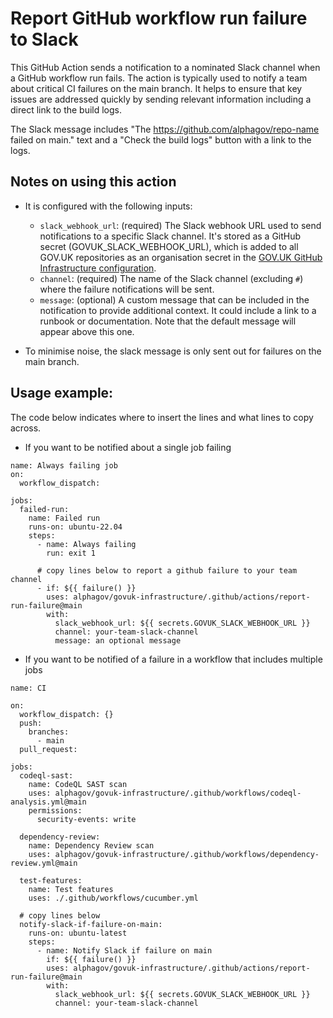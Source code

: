# Report GitHub workflow run failure to Slack

This GitHub Action sends a notification to a nominated Slack channel when a GitHub workflow run fails. The action is typically used to notify a team about critical CI failures on the main branch. It helps to ensure that key issues are addressed quickly by sending relevant information including a direct link to the build logs.

The Slack message includes "The https://github.com/alphagov/repo-name failed on main." text and a "Check the build logs" button with a link to the logs.

## Notes on using this action

- It is configured with the following inputs:
  -  `slack_webhook_url`: (required) The Slack webhook URL used to send notifications to a specific Slack channel. It's stored as a GitHub secret (GOVUK_SLACK_WEBHOOK_URL), which is added to all GOV.UK repositories as an organisation secret in the [GOV.UK GitHub Infrastructure configuration](https://github.com/alphagov/govuk-infrastructure/blob/main/terraform/deployments/github/main.tf).
  - `channel`: (required) The name of the Slack channel (excluding `#`) where the failure notifications will be sent. 
  - `message`: (optional) A custom message that can be included in the notification to provide additional context. It could include a link to a runbook or documentation. Note that the default message will appear above this one.

- To minimise noise, the slack message is only sent out for failures on the main branch.

## Usage example:

The code below indicates where to insert the lines and what lines to copy across.

- If you want to be notified about a single job failing

```
name: Always failing job
on:
  workflow_dispatch:

jobs:
  failed-run:
    name: Failed run
    runs-on: ubuntu-22.04
    steps:
      - name: Always failing
        run: exit 1

      # copy lines below to report a github failure to your team channel
      - if: ${{ failure() }}
        uses: alphagov/govuk-infrastructure/.github/actions/report-run-failure@main
        with:
          slack_webhook_url: ${{ secrets.GOVUK_SLACK_WEBHOOK_URL }}
          channel: your-team-slack-channel
          message: an optional message
```

- If you want to be notified of a failure in a workflow that includes multiple jobs

```
name: CI

on:
  workflow_dispatch: {}
  push:
    branches:
      - main
  pull_request:

jobs:
  codeql-sast:
    name: CodeQL SAST scan
    uses: alphagov/govuk-infrastructure/.github/workflows/codeql-analysis.yml@main
    permissions:
      security-events: write

  dependency-review:
    name: Dependency Review scan
    uses: alphagov/govuk-infrastructure/.github/workflows/dependency-review.yml@main

  test-features:
    name: Test features
    uses: ./.github/workflows/cucumber.yml
  
  # copy lines below
  notify-slack-if-failure-on-main:
    runs-on: ubuntu-latest
    steps:
      - name: Notify Slack if failure on main
        if: ${{ failure() }}
        uses: alphagov/govuk-infrastructure/.github/actions/report-run-failure@main
        with:
          slack_webhook_url: ${{ secrets.GOVUK_SLACK_WEBHOOK_URL }}
          channel: your-team-slack-channel
```
